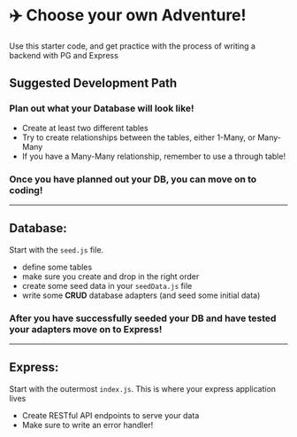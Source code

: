 # :airplane: Choose your own Adventure!

Use this starter code, and get practice with the process of writing a backend with PG and Express

## Suggested Development Path

### Plan out what your Database will look like!

- Create at least two different tables
- Try to create relationships between the tables, either 1-Many, or Many-Many
- If you have a Many-Many relationship, remember to use a through table!

### Once you have planned out your DB, you can move on to coding!

<hr/>

## **Database:**

Start with the `seed.js` file.

- define some tables
- make sure you create and drop in the right order
- create some seed data in your `seedData.js` file
- write some **CRUD** database adapters (and seed some initial data)

### After you have successfully seeded your DB and have tested your adapters move on to Express!

<hr/>

## **Express:**

Start with the outermost `index.js`. This is where your express application lives

- Create RESTful API endpoints to serve your data
- Make sure to write an error handler!
